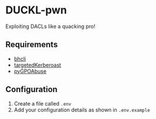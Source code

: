 # DUCKL-pwn
Exploiting DACLs like a quacking pro!
## Requirements
- [bhcli](https://github.com/exploide/bhcli)
- [targetedKerberoast](https://github.com/ShutdownRepo/targetedKerberoast)
- [pyGPOAbuse](https://github.com/Hackndo/pyGPOAbuse)
## Configuration
1. Create a file called `.env`
2. Add your configuration details as shown in `.env.example` 
